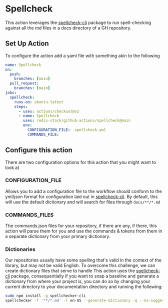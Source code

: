 # Spellcheck

This action leverages the [spellcheck-cli](https://www.npmjs.com/package/spellchecker-cli) package to run spell-checking against all the md files in a docs directory of a GH repository.

## Set Up Action

To configure the action add a yaml file with something akin to the following

```yaml
name: Spellcheck
on:
  push:
    branches: [main]
  pull_request:
    branches: [main]
jobs:
  spellcheck:
    runs-on: ubuntu-latest
    steps:
      - uses: actions/checkout@v2
      - name: Spellcheck
        uses: redis-stack/github-actions/spellcheck@main
        env:
          CONFIGURATION_FILE: .spellcheck.yml
          COMMANDS_FILE: 
```

## Configure this action

There are two configuration options for this action that you might want to look at

### CONFIGURATION_FILE

Allows you to add a configuration file to the workflow should conform to the yml/json format for configuration laid out in [spellcheck-cli](https://www.npmjs.com/package/spellchecker-cli). By default, this will use the default dictionary and will search for files through `docs/**/*.md`

### COMMANDS_FILES

The commands.json files for your repository, if there are any, if there, this action will parse them for you and use the commands & tokens from them in a separate dictionary from your primary dictionary.

### Dictionaries

Our repositories usually have some spelling that's valid in the context of the library, but may not be valid English. To overcome this challenge, we can create dictionary files that serve to handle This action uses the [spellcheck-cli](https://www.npmjs.com/package/spellchecker-cli) package, consequentially if you want to snap a baseline and generate a dictionary from where your project is, you can do so by changing your current directory to your documentation directory and running the following:

```bash
sudo npm install -g spellchecker-cli
spellchecker -f '**/*.md' -l en-US --generate-dictionary -q --no-suggestions
```
